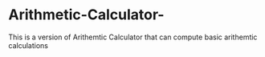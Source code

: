 # Arithmetic-Calculator-
This is a version of Arithemtic Calculator that can compute basic arithemtic calculations
